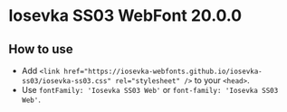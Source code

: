 # Iosevka SS03 WebFont 20.0.0

## How to use

- Add `<link href="https://iosevka-webfonts.github.io/iosevka-ss03/iosevka-ss03.css" rel="stylesheet" />` to your `<head>`.
- Use `fontFamily: 'Iosevka SS03 Web'` or `font-family: 'Iosevka SS03 Web'`.
